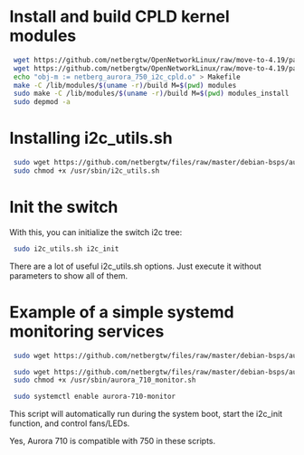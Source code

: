 # Install and build CPLD kernel modules
```bash
 wget https://github.com/netbergtw/OpenNetworkLinux/raw/move-to-4.19/packages/platforms/netberg/x86-64/aurora-750/modules/builds/netberg_aurora_750_i2c_cpld.c
 wget https://github.com/netbergtw/OpenNetworkLinux/raw/move-to-4.19/packages/platforms/netberg/x86-64/aurora-750/modules/builds/netberg_aurora_750_i2c_cpld.h
 echo "obj-m := netberg_aurora_750_i2c_cpld.o" > Makefile
 make -C /lib/modules/$(uname -r)/build M=$(pwd) modules
 sudo make -C /lib/modules/$(uname -r)/build M=$(pwd) modules_install
 sudo depmod -a
```

# Installing i2c_utils.sh
```bash
 sudo wget https://github.com/netbergtw/files/raw/master/debian-bsps/aurora-750/i2c_utils.sh -O /usr/sbin/i2c_utils.sh
 sudo chmod +x /usr/sbin/i2c_utils.sh
```
# Init the switch
With this, you can initialize the switch i2c tree:
```bash
 sudo i2c_utils.sh i2c_init
```
There are a lot of useful i2c_utils.sh options. 
Just execute it without parameters to show all of them. 

# Example of a simple systemd monitoring services
```bash
 sudo wget https://github.com/netbergtw/files/raw/master/debian-bsps/aurora-710/aurora-710-monitor.service -O /etc/systemd/system/aurora-710-monitor.service

 sudo wget https://github.com/netbergtw/files/raw/master/debian-bsps/aurora-710/aurora_710_monitor.sh -O /usr/sbin/aurora_710_monitor.sh
 sudo chmod +x /usr/sbin/aurora_710_monitor.sh

 sudo systemctl enable aurora-710-monitor
```
This script will automatically run during the system boot, 
start the i2c_init function, and control fans/LEDs.

Yes, Aurora 710 is compatible with 750 in these scripts.
